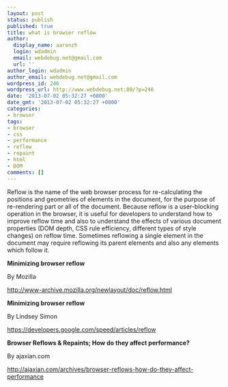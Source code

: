 ```yaml
---
layout: post
status: publish
published: true
title: what is browser reflow
author:
  display_name: aaronzh
  login: wdadmin
  email: webdebug.net@gmail.com
  url: ''
author_login: wdadmin
author_email: webdebug.net@gmail.com
wordpress_id: 246
wordpress_url: http://www.webdebug.net:80/?p=246
date: '2013-07-02 05:32:27 +0800'
date_gmt: '2013-07-02 05:32:27 +0800'
categories:
- browser
tags:
- browser
- css
- performance
- reflow
- repaint
- html
- DOM
comments: []
---
```

<p>Reflow is the name of the web browser process for re-calculating the positions and geometries of elements in the document, for the purpose of re-rendering part or all of the document. Because reflow is a user-blocking operation in the browser, it is useful for developers to understand how to improve reflow time and also to understand the effects of various document properties (DOM depth, CSS rule efficiency, different types of style changes) on reflow time. Sometimes reflowing a single element in the document may require reflowing its parent elements and also any elements which follow it.</p>
<!--more-->
<p><strong>Minimizing browser reflow</strong></p>
<p>By Mozilla</p>
<p><a href="http://www-archive.mozilla.org/newlayout/doc/reflow.html" target="_blank">http://www-archive.mozilla.org/newlayout/doc/reflow.html</a></p>
<p><strong>Minimizing browser reflow</strong></p>
<p>By Lindsey Simon</p>
<p><a href="https://developers.google.com/speed/articles/reflow" target="_blank">https://developers.google.com/speed/articles/reflow</a></p>
<p><strong>Browser Reflows &amp; Repaints; How do they affect performance?</strong></p>
<p>By ajaxian.com</p>
<p><a href="http://ajaxian.com/archives/browser-reflows-how-do-they-affect-performance" target="_blank">http://ajaxian.com/archives/browser-reflows-how-do-they-affect-performance</a></p>
